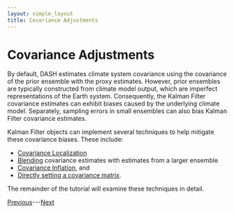 ```yaml
---
layout: simple_layout
title: Covariance Adjustments
---
```


# Covariance Adjustments

By default, DASH estimates climate system covariance using the covariance of the prior ensemble with the proxy estimates. However, prior ensembles are typically constructed from climate model output, which are imperfect representations of the Earth system. Consequently, the Kalman Filter covariance estimates can exhibit biases caused by the underlying climate model. Separately, sampling errors in small ensembles can also bias Kalman Filter covariance estimates.

Kalman Filter objects can implement several techniques to help mitigate these covariance biases. These include:
* [Covariance Localization](localize)
* [Blending](blend) covariance estimates with estimates from a larger ensemble
* [Covariance Inflation](misc-cov#covariance-inflation), and
* [Directly setting a covariance matrix](misc-cov#set-covariance-directly).

The remainder of the tutorial will examine these techniques in detail.

[Previous](evolve)---[Next](localize)
